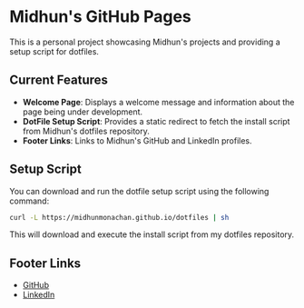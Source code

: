 # Midhun's GitHub Pages

This is a personal project showcasing Midhun's projects and providing a setup script for dotfiles.

## Current Features

- **Welcome Page**: Displays a welcome message and information about the page being under development.
- **DotFile Setup Script**: Provides a static redirect to fetch the install script from Midhun's dotfiles repository.
- **Footer Links**: Links to Midhun's GitHub and LinkedIn profiles.

## Setup Script

You can download and run the dotfile setup script using the following command:

```bash
curl -L https://midhunmonachan.github.io/dotfiles | sh
```

This will download and execute the install script from my dotfiles repository.

## Footer Links

- [GitHub](https://github.com/midhunmonachan)
- [LinkedIn](https://www.linkedin.com/in/midhunmonachan/)
